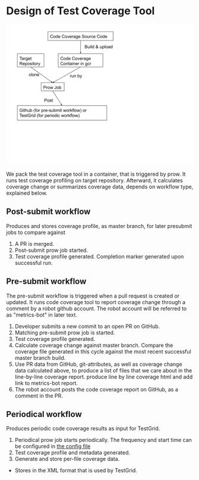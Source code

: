 # Design of Test Coverage Tool

![design.svg](design.svg)

We pack the test coverage tool in a container, that is triggered by prow. It runs test coverage profiling on target repository. Afterward, it calculates coverage change or summarizes coverage data, depends on workflow type, explained below.  

## Post-submit workflow

Produces and stores coverage profile, as master branch, for later presubmit jobs to compare against

1. A PR is merged.
1. Post-submit prow job started.
1. Test coverage profile generated. Completion marker generated upon successful run.

## Pre-submit workflow

The pre-submit workflow is triggered when a pull request is created or updated.
It runs code coverage tool to report coverage change through a comment by a robot github account.
The robot account will be referred to as "metrics-bot" in later text.

1. Developer submits a new commit to an open PR on GitHub.
1. Matching pre-submit prow job is started.
1. Test coverage profile generated.
1. Calculate coverage change against master branch. Compare the coverage file generated in this cycle against the most recent successful master branch build.
1. Use PR data from GitHub, git-attributes, as well as coverage change data calculated above, to produce a list of files that we care about in the line-by-line coverage report. produce line by line coverage html and add link to metrics-bot report.
1. The robot account posts the code coverage report on GitHub, as a comment in the PR.

## Periodical workflow

Produces periodic code coverage results as input for TestGrid.

1. Periodical prow job starts periodically.
The frequency and start time can be configured in [the config file](../../ci/prow/config.yaml)
1. Test coverage profile and metadata generated.
1. Generate and store per-file coverage data.
  - Stores in the XML format that is used by TestGrid.
